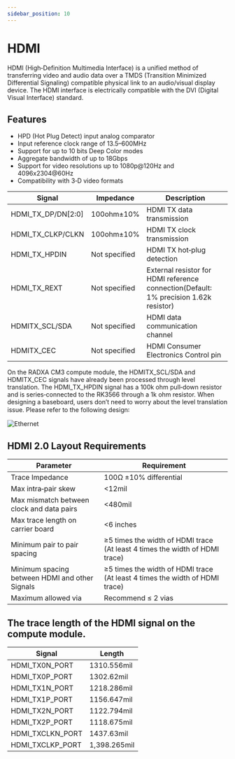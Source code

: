 ```yaml
---
sidebar_position: 10
---
```


# HDMI

HDMI (High‑Definition Multimedia Interface) is a unified method of transferring video and audio data over a TMDS (Transition Minimized Differential Signaling) compatible physical link to an audio/visual display device. The HDMI interface is electrically compatible with the DVI (Digital Visual Interface) standard.

## Features

- HPD (Hot Plug Detect) input analog comparator
- Input reference clock range of 13.5–600MHz
- Support for up to 10 bits Deep Color modes
- Aggregate bandwidth of up to 18Gbps
- Support for video resolutions up to 1080p@120Hz and 4096x2304@60Hz
- Compatibility with 3‑D video formats

| Signal             | Impedance     | Description                                                                           |
| ------------------ | ------------- | ------------------------------------------------------------------------------------- |
| HDMI_TX_DP/DN[2꞉0] | 100ohm±10%    | HDMI TX data transmission                                                             |
| HDMI_TX_CLKP/CLKN  | 100ohm±10%    | HDMI TX clock transmission                                                            |
| HDMI_TX_HPDIN      | Not specified | HDMI TX hot‑plug detection                                                            |
| HDMI_TX_REXT       | Not specified | External resistor for HDMI reference connection(Default꞉ 1% precision 1.62k resistor) |
| HDMITX_SCL/SDA     | Not specified | HDMI data communication channel                                                       |
| HDMITX_CEC         | Not specified | HDMI Consumer Electronics Control pin                                                 |

On the RADXA CM3 compute module, the HDMITX_SCL/SDA and HDMITX_CEC signals have already been processed through level translation. The HDMI_TX_HPDIN signal has a 100k ohm pull‑down resistor and is series‑connected to the RK3566 through a 1k ohm resistor. When designing a baseboard, users don’t need to worry about the level translation issue. Please refer to the following design꞉

![Ethernet](/img/cm3/hdmi-design.webp)

## HDMI 2.0 Layout Requirements

| Parameter                                      | Requirement                                                                 |
| ---------------------------------------------- | --------------------------------------------------------------------------- |
| Trace Impedance                                | 100Ω ±10% differential                                                      |
| Max intra‑pair skew                            | \<12mil                                                                     |
| Max mismatch between clock and data pairs      | \<480mil                                                                    |
| Max trace length on carrier board              | \<6 inches                                                                  |
| Minimum pair to pair spacing                   | ≥5 times the width of HDMI trace (At least 4 times the width of HDMI trace) |
| Minimum spacing between HDMI and other Signals | ≥5 times the width of HDMI trace (At least 4 times the width of HDMI trace) |
| Maximum allowed via                            | Recommend ≤ 2 vias                                                          |

## The trace length of the HDMI signal on the compute module.

| Signal           | Length       |
| ---------------- | ------------ |
| HDMI_TX0N_PORT   | 1310.556mil  |
| HDMI_TX0P_PORT   | 1302.62mil   |
| HDMI_TX1N_PORT   | 1218.286mil  |
| HDMI_TX1P_PORT   | 1156.647mil  |
| HDMI_TX2N_PORT   | 1122.794mil  |
| HDMI_TX2P_PORT   | 1118.675mil  |
| HDMI_TXCLKN_PORT | 1437.63mil   |
| HDMI_TXCLKP_PORT | 1,398.265mil |
